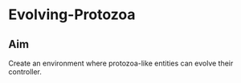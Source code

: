 # Evolving-Protozoa

## Aim

Create an environment where protozoa-like entities can evolve their controller.

